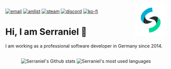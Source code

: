 
<img align="right" width="100" height="100" src="assets/logo.svg">

<!--
![Stars](https://img.shields.io/github/stars/serraniel?color=f9d71c&style=flat-square)
![Followers](https://img.shields.io/github/followers/serraniel?color=ea005e&style=flat-square)
-->
[![email](https://img.shields.io/badge/e--mail-mail%40serraniel.dev-17d149?style=flat-square&logo=gmail)](mailto:mail@serraniel.dev)
[![anilist](https://img.shields.io/badge/anilist-serraniel-b368e6?style=flat-square&logo=anilist)](https://anilist.co/user/Serraniel/)
[![steam](https://img.shields.io/badge/steam-serraniel-2a475e?style=flat-square&logo=steam)](https://steamcommunity.com/id/serraniel)
[![discord](https://img.shields.io/badge/discord-serraniel%235871-7289da?style=flat-square&logo=discord)](https://discordapp.com/users/534243382810247199)
[![ko-fi](https://img.shields.io/badge/ko--fi-serraniel-f16061?style=flat-square&logo=ko-fi)](https://ko-fi.com/serraniel)

# Hi, I am Serraniel 👋
I am working as a professional software developer in Germany since 2014.


<p align="center"> 
  </br>
  <img width="" src="https://github-readme-stats.vercel.app/api?username=serraniel&count_private=true&show_icons=true&theme=dracula&hide_border=true&custom_title=Serraniel%27s%20awesome%20stats%20✨&card_width=300&line_height=20" alt="Serraniel's Github stats" />  
 <img width="" src="https://github-readme-stats.vercel.app/api/top-langs/?username=serraniel&layout=compact&count_private=true&show_icons=true&theme=dracula&hide_border=true&card_width=300" alt="Serraniel's most used languages" />
</p>
